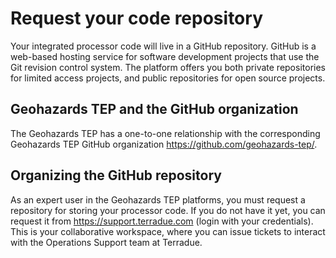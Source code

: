 # Request your code repository

Your integrated processor code will live in a GitHub repository. GitHub is a web-based hosting service for software development projects that use the Git revision control system. The platform offers you both private repositories for limited access projects, and public repositories for open source projects.

## Geohazards TEP and the GitHub organization

The Geohazards TEP has a one-to-one relationship with the corresponding Geohazards TEP GitHub organization <https://github.com/geohazards-tep/>.

## Organizing the GitHub repository

As an expert user in the Geohazards TEP platforms, you must request a repository for storing your processor code. If you do not have it yet, you can request it from <https://support.terradue.com> (login with your credentials).
This is your collaborative workspace, where you can issue tickets to interact with the Operations Support team at Terradue.
